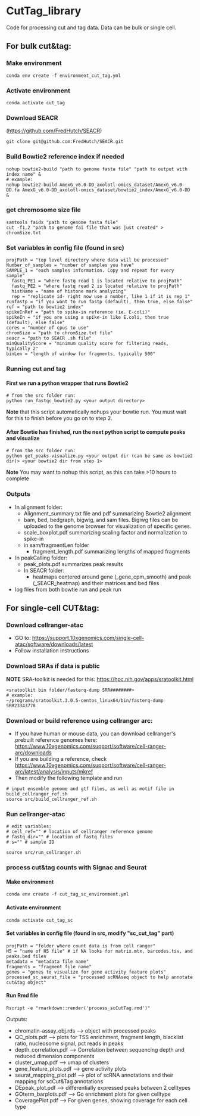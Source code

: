 # CutTag_library
Code for processing cut and tag data. Data can be bulk or single cell.

## For bulk cut&tag:
### Make environment
```
conda env create -f environment_cut_tag.yml
```
### Activate environment
```
conda activate cut_tag
```
### Download SEACR 
(https://github.com/FredHutch/SEACR)
```
git clone git@github.com:FredHutch/SEACR.git
```
### Build Bowtie2 reference index if needed
```
nohup bowtie2-build "path to genome fasta file" "path to output with index name" &
# example:
nohup bowtie2-build AmexG_v6.0-DD_axolotl-omics_dataset/AmexG_v6.0-DD.fa AmexG_v6.0-DD_axolotl-omics_dataset/bowtie2_index/AmexG_v6.0-DD &
```
### get chromosome size file
```
samtools faidx "path to genome fasta file"
cut -f1,2 "path to genome fai file that was just created" > chromSize.txt
```
### Set variables in config file (found in src)
```
projPath = "top level directory where data will be processed"
Number_of_samples = "number of samples you have"
SAMPLE_1 = "each samples information. Copy and repeat for every sample"
  fastq_PE1 = "where fastq read 1 is located relative to projPath"
  fastq_PE2 = "where fastq read 2 is located relative to projPath"
  histName = "name of histone mark analyzing"
  rep = "replicate id- right now use a number, like 1 if it is rep 1"
runfastp = "if you want to run fastp (default), then true, else false"
ref = "path to bowtie2 index"
spikeInRef = "path to spike-in reference (ie. E-coli)"
spikeIn = "if you are using a spike-in like E.coli, then true (default), else false"
cores = "number of cpus to use"
chromSize = "path to chromSize.txt file"
seacr = "path to SEACR .sh file"
minQualityScore = "minimum quality score for filtering reads, typically 2"
binLen = "length of window for fragments, typically 500"
```

### Running cut and tag

#### First we run a python wrapper that runs Bowtie2
```
# from the src folder run:
python run_fastqc_bowtie2.py <your output directory>
```
**Note** that this script automatically nohups your bowtie run. You must wait for this to finish before you go on to step 2.

#### After Bowtie has finished, run the next python script to compute peaks and visualize
```
# from the src folder run:
python get_peaks-visualize.py <your output dir (can be same as bowtie2 dir)> <your bowtie2 dir from step 1> 
```
**Note** You may want to nohup this script, as this can take >10 hours to complete

### Outputs
* In alignment folder:
  * Alignment_summary.txt file and pdf summarizing Bowtie2 alignment
  * bam, bed, bedgraph, bigwig, and sam files. Bigiwg files can be uploaded to the genome browser for visualization of specific genes.
  * scale_boxplot.pdf summarizing scaling factor and normalization to spike-in
  * in sam/fragmentLen folder
    * fragment_length.pdf summarizing lengths of mapped fragments
* In peakCalling folder:
  * peak_plots.pdf summarizes peak results
  * In SEACR folder:
    * heatmaps centered around gene (_gene_cpm_smooth) and peak (_SEACR_heatmap) and their matrices and bed files
* log files from both bowtie run and peak run

## For single-cell CUT&tag:
### Download cellranger-atac
* GO to: https://support.10xgenomics.com/single-cell-atac/software/downloads/latest
* Follow installation instructions

### Download SRAs if data is public
**NOTE** SRA-toolkit is needed for this: https://hpc.nih.gov/apps/sratoolkit.html
```
<sratoolkit bin folder/fasterq-dump SRR########>
# example:
~/programs/sratoolkit.3.0.5-centos_linux64/bin/fasterq-dump SRR23343778
```

### Download or build reference using cellranger arc:
*  If you have human or mouse data, you can download cellranger's prebuilt reference genomes here: https://www.10xgenomics.com/support/software/cell-ranger-arc/downloads
*  If you are building a reference, check https://www.10xgenomics.com/support/software/cell-ranger-arc/latest/analysis/inputs/mkref
*  Then modify the following template and run
```
# input ensemble genome and gtf files, as well as motif file in build_cellranger_ref.sh
source src/build_cellranger_ref.sh
```

### Run cellranger-atac
```
# edit variables:
# cell_ref="" # location of cellranger reference genome
# fastq_dir="" # location of fastq files
# s="" # sample ID

source src/run_cellranger.sh
```

### process cut&tag counts with Signac and Seurat
#### Make environment
```
conda env create -f cut_tag_sc_environment.yml
```
#### Activate environment
```
conda activate cut_tag_sc
```
#### Set variables in config file (found in src, modify "sc_cut_tag" part)
```
projPath = "folder where count data is from cell ranger"
H5 = "name of H5 file" # if NA looks for matrix.mtx, barcodes.tsv, and peaks.bed files
metadata = "metadata file name"
fragments = "fragment file name"
genes = "genes to visualize for gene activity feature plots"
processed_sc_seurat_file = "processed scRNAseq object to help annotate cut&tag object"
```
#### Run Rmd file
```
Rscript -e "rmarkdown::render('process_scCutTag.rmd')"
```
Outputs:
* chromatin-assay_obj.rds --> object with processed peaks
* QC_plots.pdf --> plots for TSS enrichment, fragment length, blacklist ratio, nucleosome signal, pct reads in peaks
* depth_correlation.pdf --> Correlation between sequencing depth and reduced dimension components
* cluster_umap.pdf --> umap of clusters
* gene_feature_plots.pdf --> gene activity plots
* seurat_mapping_plot.pdf --> plot of scRNA annotations and their mapping for scCut&Tag annotations
* DEpeak_plot.pdf --> differentially expressed peaks between 2 celltypes
* GOterm_barplots.pdf --> Go enrichment plots for given celltype
* CoveragePlot.pdf --> For given genes, showing coverage for each cell type


